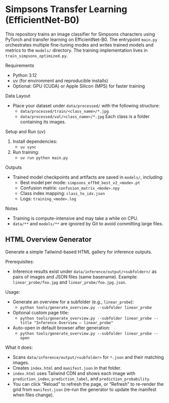 Simpsons Transfer Learning (EfficientNet-B0)
===========================================

This repository trains an image classifier for Simpsons characters using PyTorch and transfer learning on EfficientNet-B0. The entrypoint `main.py` orchestrates multiple fine-tuning modes and writes trained models and metrics to the `models/` directory. The training implementation lives in `train_simpsons_optimized.py`.

Requirements
- Python 3.12
- uv (for environment and reproducible installs)
- Optional: GPU (CUDA) or Apple Silicon (MPS) for faster training

Data Layout
- Place your dataset under `data/processed/` with the following structure:
  - `data/processed/train/<class_name>/*.jpg`
  - `data/processed/val/<class_name>/*.jpg`
  Each class is a folder containing its images.

Setup and Run (uv)
1) Install dependencies:
   - `uv sync`
2) Run training:
   - `uv run python main.py`

Outputs
- Trained model checkpoints and artifacts are saved in `models/`, including:
  - Best model per mode: `simpsons_effb0_best_v2_<mode>.pt`
  - Confusion matrix: `confusion_matrix_<mode>.npy`
  - Class index mapping: `class_to_idx.json`
  - Logs: `training_<mode>.log`

Notes
- Training is compute-intensive and may take a while on CPU.
- `data/**` and `models/**` are ignored by Git to avoid committing large files.

HTML Overview Generator
-----------------------

Generate a simple Tailwind-based HTML gallery for inference outputs.

Prerequisites:
- Inference results exist under `data/inference/output/<subfolder>/` as pairs of images and JSON files (same basename). Example: `linear_probe/foo.jpg` and `linear_probe/foo.jpg.json`.

Usage:
- Generate an overview for a subfolder (e.g., `linear_probe`):
  - `python tools/generate_overview.py --subfolder linear_probe`
- Optional custom page title:
  - `python tools/generate_overview.py --subfolder linear_probe --title "Inference Overview — linear_probe"`
- Auto-open in default browser after generation:
  - `python tools/generate_overview.py --subfolder linear_probe --open`

What it does:
- Scans `data/inference/output/<subfolder>` for `*.json` and their matching images.
- Creates `index.html` and `manifest.json` in that folder.
- `index.html` uses Tailwind CDN and shows each image with `prediction_index`, `prediction_label`, and `prediction_probability`.
- You can click “Reload” to refresh the page, or “Refresh” to re-render the grid from `manifest.json` (re-run the generator to update the manifest when files change).
